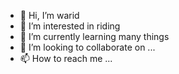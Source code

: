 - 👋 Hi, I’m warid
- 👀 I’m interested in riding
- 🌱 I’m currently learning many things
- 💞️ I’m looking to collaborate on ...
- 📫 How to reach me ...
  

<!---
AlMamun-23/AlMamun-23 is a ✨ special ✨ repository because its `README.md` (this file) appears on your GitHub profile.
You can click the Preview link to take a look at your changes.
--->
